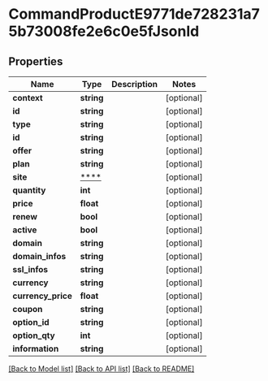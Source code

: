 # CommandProductE9771de728231a75b73008fe2e6c0e5fJsonld

## Properties
Name | Type | Description | Notes
------------ | ------------- | ------------- | -------------
**context** | **string** |  | [optional] 
**id** | **string** |  | [optional] 
**type** | **string** |  | [optional] 
**id** | **string** |  | [optional] 
**offer** | **string** |  | [optional] 
**plan** | **string** |  | [optional] 
**site** | [****](.md) |  | [optional] 
**quantity** | **int** |  | [optional] 
**price** | **float** |  | [optional] 
**renew** | **bool** |  | [optional] 
**active** | **bool** |  | [optional] 
**domain** | **string** |  | [optional] 
**domain_infos** | **string** |  | [optional] 
**ssl_infos** | **string** |  | [optional] 
**currency** | **string** |  | [optional] 
**currency_price** | **float** |  | [optional] 
**coupon** | **string** |  | [optional] 
**option_id** | **string** |  | [optional] 
**option_qty** | **int** |  | [optional] 
**information** | **string** |  | [optional] 

[[Back to Model list]](../../README.md#documentation-for-models) [[Back to API list]](../../README.md#documentation-for-api-endpoints) [[Back to README]](../../README.md)

